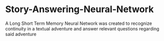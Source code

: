 # Story-Answering-Neural-Network
A Long Short Term Memory Neural Network was created to recognize continuity in a textual adventure and answer relevant questions regarding said adventure
